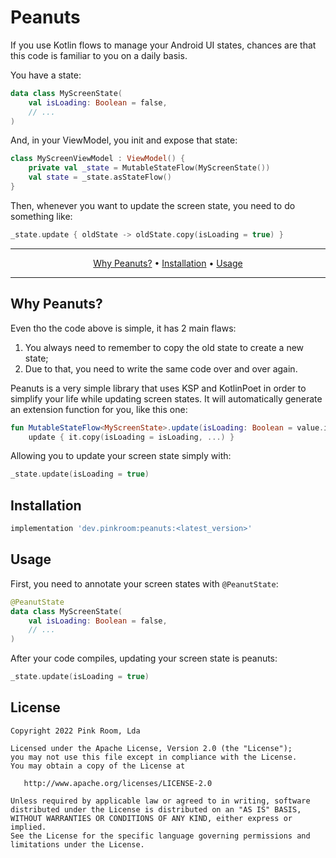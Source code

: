 # Peanuts

If you use Kotlin flows to manage your Android UI states, chances are that this code is familiar to
you on a daily basis.

You have a state:

```kotlin
data class MyScreenState(
    val isLoading: Boolean = false,
    // ...
)
```

And, in your ViewModel, you init and expose that state:

```kotlin
class MyScreenViewModel : ViewModel() {
    private val _state = MutableStateFlow(MyScreenState())
    val state = _state.asStateFlow()
}
```

Then, whenever you want to update the screen state, you need to do something like:

```kotlin
_state.update { oldState -> oldState.copy(isLoading = true) }
```

-------
<p align="center">
    <a href="#why-peanuts">Why Peanuts?</a> &bull;
    <a href="#installation">Installation</a> &bull;
    <a href="#usage">Usage</a>
</p>

-------

## Why Peanuts?

Even tho the code above is simple, it has 2 main flaws:

1. You always need to remember to copy the old state to create a new state;
2. Due to that, you need to write the same code over and over again.

Peanuts is a very simple library that uses KSP and KotlinPoet in order to simplify your life while
updating screen states. It will automatically generate an extension function for you, like this one:

````kotlin
fun MutableStateFlow<MyScreenState>.update(isLoading: Boolean = value.isLoading, ...) =
    update { it.copy(isLoading = isLoading, ...) }
````

Allowing you to update your screen state simply with:

````kotlin
_state.update(isLoading = true)
````

## Installation

``` groovy
implementation 'dev.pinkroom:peanuts:<latest_version>'
```

## Usage

First, you need to annotate your screen states with `@PeanutState`:

```kotlin
@PeanutState
data class MyScreenState(
    val isLoading: Boolean = false,
    // ...
)
```

After your code compiles, updating your screen state is peanuts:

````kotlin
_state.update(isLoading = true)
````

## License

    Copyright 2022 Pink Room, Lda

    Licensed under the Apache License, Version 2.0 (the "License");
    you may not use this file except in compliance with the License.
    You may obtain a copy of the License at

       http://www.apache.org/licenses/LICENSE-2.0

    Unless required by applicable law or agreed to in writing, software
    distributed under the License is distributed on an "AS IS" BASIS,
    WITHOUT WARRANTIES OR CONDITIONS OF ANY KIND, either express or implied.
    See the License for the specific language governing permissions and
    limitations under the License.